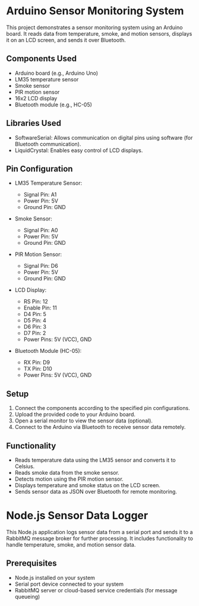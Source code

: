 # Arduino Sensor Monitoring System

This project demonstrates a sensor monitoring system using an Arduino board. It reads data from temperature, smoke, and motion sensors, 
displays it on an LCD screen, and sends it over Bluetooth.

## Components Used
- Arduino board (e.g., Arduino Uno)
- LM35 temperature sensor
- Smoke sensor
- PIR motion sensor
- 16x2 LCD display
- Bluetooth module (e.g., HC-05)

## Libraries Used
- SoftwareSerial: Allows communication on digital pins using software (for Bluetooth communication).
- LiquidCrystal: Enables easy control of LCD displays.

## Pin Configuration
- LM35 Temperature Sensor:
  - Signal Pin: A1
  - Power Pin: 5V
  - Ground Pin: GND

- Smoke Sensor:
  - Signal Pin: A0
  - Power Pin: 5V
  - Ground Pin: GND

- PIR Motion Sensor:
  - Signal Pin: D6
  - Power Pin: 5V
  - Ground Pin: GND

- LCD Display:
  - RS Pin: 12
  - Enable Pin: 11
  - D4 Pin: 5
  - D5 Pin: 4
  - D6 Pin: 3
  - D7 Pin: 2
  - Power Pins: 5V (VCC), GND

- Bluetooth Module (HC-05):
  - RX Pin: D9
  - TX Pin: D10
  - Power Pins: 5V (VCC), GND

## Setup
1. Connect the components according to the specified pin configurations.
2. Upload the provided code to your Arduino board.
3. Open a serial monitor to view the sensor data (optional).
4. Connect to the Arduino via Bluetooth to receive sensor data remotely.

## Functionality
- Reads temperature data using the LM35 sensor and converts it to Celsius.
- Reads smoke data from the smoke sensor.
- Detects motion using the PIR motion sensor.
- Displays temperature and smoke status on the LCD screen.
- Sends sensor data as JSON over Bluetooth for remote monitoring.


# Node.js Sensor Data Logger

This Node.js application logs sensor data from a serial port and sends it to a RabbitMQ message broker for further processing.
It includes functionality to handle temperature, smoke, and motion sensor data.

## Prerequisites
- Node.js installed on your system
- Serial port device connected to your system
- RabbitMQ server or cloud-based service credentials (for message queueing)


